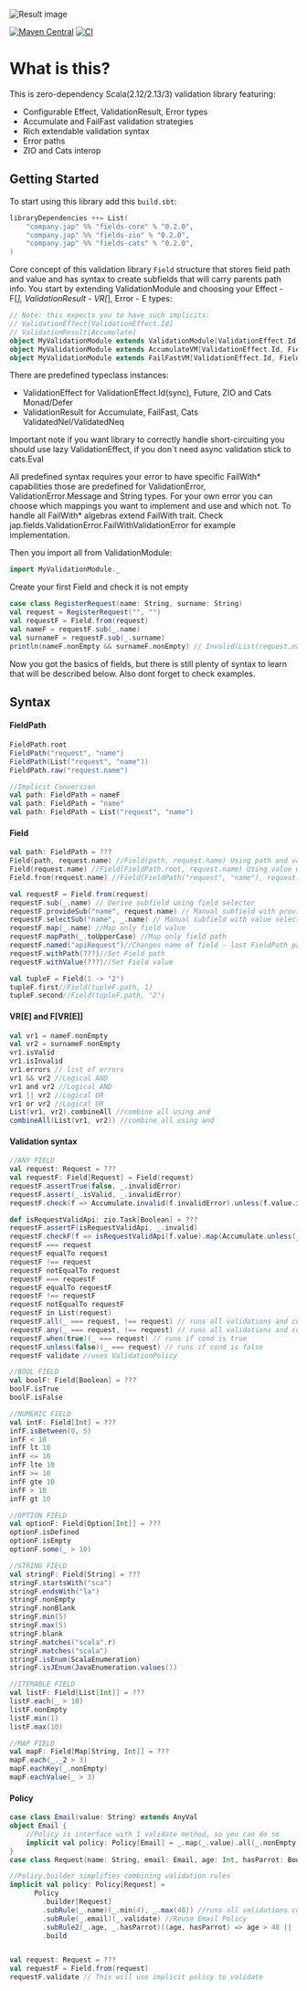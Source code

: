 ![Result image](assets/jap-logo.png)

[![Maven Central](https://maven-badges.herokuapp.com/maven-central/company.jap/fields-core_2.13/badge.svg)](https://maven-badges.herokuapp.com/maven-central/company.jap/fields-core_2.13)
[![CI](https://github.com/jap-company/fields/workflows/CI/badge.svg)](https://github.com/jap-company/fields/actions?query=workflow%3A%22CI%22)

# What is this?
This is zero-dependency Scala(2.12/2.13/3) validation library featuring:

* Configurable Effect, ValidationResult, Error types
* Accumulate and FailFast validation strategies 
* Rich extendable validation syntax
* Error paths
* ZIO and Cats interop

## Getting Started
To start using this library add this `build.sbt`:

```scala
libraryDependencies ++= List(
    "company.jap" %% "fields-core" % "0.2.0",
    "company.jap" %% "fields-zio" % "0.2.0",
    "company.jap" %% "fields-cats" % "0.2.0",
)
```
Core concept of this validation library `Field` structure that stores field path and value and has syntax to create subfields that will carry parents path info.
You start by extending ValidationModule and choosing your Effect - F[_], ValidationResult - VR[_], Error - E types:
```scala
// Note: this expects you to have such implicits:
// ValidationEffect[ValidationEffect.Id]
// ValidationResult[Accumulate]
object MyValidationModule extends ValidationModule[ValidationEffect.Id, Accumulate, FieldError[ValidationError]]
object MyValidationModule extends AccumulateVM[ValidationEffect.Id, FieldError[ValidationError]]
object MyValidationModule extends FailFastVM[ValidationEffect.Id, FieldError[ValidationError]]
```
There are predefined typeclass instances:
* ValidationEffect for ValidationEffect.Id(sync), Future, ZIO and Cats Monad/Defer
* ValidationResult for Accumulate, FailFast, Cats ValidatedNel/ValidatedNeq

Important note if you want library to correctly handle short-circuiting you should use lazy ValidationEffect, if you don`t need async validation stick to cats.Eval

All predefined syntax requires your error to have specific FailWith* capabilities those are predefined for ValidationError, ValidationError.Message and String types. 
For your own error you can choose which mappings you want to implement and use and which not. To handle all FailWith* algebras extend FailWith trait.
Check jap.fields.ValidationError.FailWithValidationError for example implementation. 

Then you import all from ValidationModule:
```scala
import MyValidationModule._
```
Create your first Field and check it is not empty
```scala
case class RegisterRequest(name: String, surname: String)
val request = RegisterRequest("", "")
val requestF = Field.from(request)
val nameF = requestF.sub(_.name)
val surnameF = requestF.sub(_.surname)
println(nameF.nonEmpty && surnameF.nonEmpty) // Invalid(List(request.name -> empty, request.name -> empty))
```

Now you got the basics of fields, but there is still plenty of syntax to learn that will be described below. 
Also dont forget to check examples.

## Syntax
#### FieldPath
```scala
FieldPath.root
FieldPath("request", "name")
FieldPath(List("request", "name"))
FieldPath.raw("request.name")

//Implicit Conversion
val path: FieldPath = nameF
val path: FieldPath = "name"
val path: FieldPath = List("request", "name")
```

#### Field
```scala
val path: FieldPath = ???
Field(path, request.name) //Field(path, request.name) Using path and value
Field(request.name) //Field(FieldPath.root, request.name) Using value without path
Field.from(request.name) //Field(FieldPath("request", "name"), request.name) Innherit path from field selects

val requestF = Field.from(request)
requestF.sub(_.name) // Derive subfield using field selector
requestF.provideSub("name", request.name) // Manual subfield with provided value
requestF.selectSub("name", _.name) // Manual subfield with value selector
requestF.map(_.name) //Map only field value
requestF.mapPath(_.toUpperCase) //Map only field path
requestF.named("apiRequest")//Changes name of field - last FieldPath part
requestF.withPath(???)//Set Field path
requestF.withValue(???)//Set Field value

val tupleF = Field(1 -> "2")
tupleF.first//Field(tupleF.path, 1)
tupleF.second//Field(tupleF.path, "2")
```

#### VR\[E] and F\[VR\[E]]
```scala
val vr1 = nameF.nonEmpty
val vr2 = surnameF.nonEmpty
vr1.isValid
vr1.isInvalid
vr1.errors // list of errors
vr1 && vr2 //Logical AND
vr1 and vr2 //Logical AND
vr1 || vr2 //Logical OR
vr1 or vr2 //Logical OR
List(vr1, vr2).combineAll //combine all using and
combineAll(List(vr1, vr2)) //combine all using and
```

#### Validation syntax
```scala
//ANY FIELD
val request: Request = ???
val requestF: Field[Request] = Field(request)
requestF.assertTrue(false, _.invalidError)
requestF.assert(_.isValid, _.invalidError)
requestF.check(f => Accumulate.invalid(f.invalidError).unless(f.value.isValid))

def isRequestValidApi: zio.Task[Boolean] = ???
requestF.assertF(isRequestValidApi, _.invalid)
requestF.checkF(f => isRequestValidApi(f.value).map(Accumulate.unless(_)(c.custom("err"))))
requestF === request
requestF equalTo request
requestF !== request
requestF notEqualTo request
requestF === requestF
requestF equalTo requestF
requestF !== requestF
requestF notEqualTo requestF
requestF in List(request)
requestF.all(_ === request, !== request) // runs all validations and combines them using and
requestF.any(_ === request, !== request) // runs all validations and combines them using or
requestF.when(true)(_ === request) // runs if cond is true
requestF.unless(false)(_ === request) // runs if cond is false
requestF validate //uses ValidationPolicy

//BOOL FIELD
val boolF: Field[Boolean] = ???
boolF.isTrue
boolF.isFalse

//NUMERIC FIELD
val intF: Field[Int] = ???
infF.isBetween(0, 5)
infF < 10
infF lt 10
infF <= 10
infF lte 10
infF >= 10
infF gte 10
infF > 10
infF gt 10

//OPTION FIELD
val optionF: Field[Option[Int]] = ???
optionF.isDefined
optionF.isEmpty
optionF.some(_ > 10)

//STRING FIELD
val stringF: Field[String] = ???
stringF.startsWith("sca")
stringF.endsWith("la")
stringF.nonEmpty
stringF.nonBlank
stringF.min(5)
stringF.max(5)
stringF.blank
stringF.matches("scala".r)
stringF.matches("scala")
stringF.isEnum(ScalaEnumeration)
stringF.isJEnum(JavaEnumeration.values())

//ITERABLE FIELD
val listF: Field[List[Int]] = ???
listF.each(_ > 10)
listF.nonEmpty
listF.min(1)
listF.max(10)

//MAP FIELD
val mapF: Field[Map[String, Int]] = ???
mapF.each(_._2 > 3)
mapF.eachKey(_.nonEmpty)
mapF.eachValue(_ > 3)
```

#### Policy
```scala
case class Email(value: String) extends AnyVal
object Email {
    //Policy is interface with 1 validate method, so you can do so  
    implicit val policy: Policy[Email] = _.map(_.value).all(_.nonEmpty, _.max(40)) 
}
case class Request(name: String, email: Email, age: Int, hasParrot: Boolean)

//Policy.builder simplifies combining validation rules
implicit val policy: Policy[Request] =
      Policy
        .builder[Request]
        .subRule(_.name)(_.min(4), _.max(48)) //runs all validations combining using and
        .subRule(_.email)(_.validate) //Reuse Email Policy
        .subRule2(_.age, _.hasParrot)((age, hasParrot) => age > 48 || (age > 22 && hasParrot.isTrue)) //2 fields rule
        .build


val request: Request = ???
val requestF = Field.from(request)
requestF.validate // This will use implicit policy to validate
```